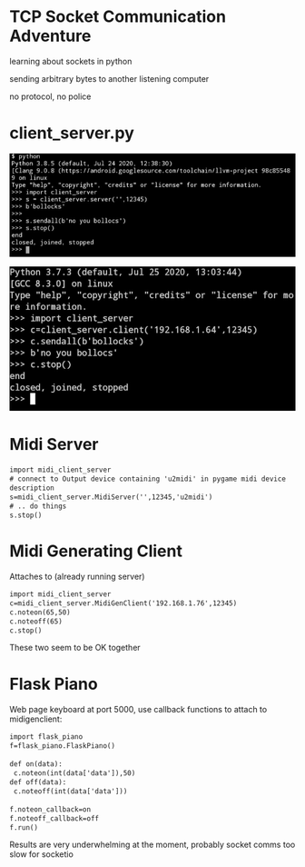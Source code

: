 # TCP Socket Communication Adventure

learning about sockets in python

sending arbitrary bytes to another listening computer

no protocol, no police

# client_server.py

![server example](./img/s.jpg)


![client example](./img/c.jpg)

# Midi Server

```
import midi_client_server
# connect to Output device containing 'u2midi' in pygame midi device description
s=midi_client_server.MidiServer('',12345,'u2midi')
# .. do things
s.stop()
```

# Midi Generating Client

Attaches to (already running server)

```
import midi_client_server
c=midi_client_server.MidiGenClient('192.168.1.76',12345)
c.noteon(65,50)
c.noteoff(65)
c.stop()
```

These two seem to be OK together


# Flask Piano

Web page keyboard at port 5000, use callback functions to attach to midigenclient:

```
import flask_piano
f=flask_piano.FlaskPiano()

def on(data):
 c.noteon(int(data['data']),50)
def off(data):
 c.noteoff(int(data['data']))

f.noteon_callback=on
f.noteoff_callback=off
f.run()
```

Results are very underwhelming at the moment, probably socket comms too slow for socketio
